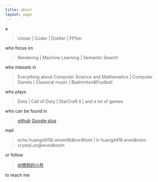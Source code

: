 ```yaml
---
title: about
layout: page
---
```

a

>  Unixer | Coder | DotAer | FPSer

who focus on 

> Rendering | Machine Learning | Semantic Search 

who intesets in 

>  Everything about Computer Science and Mathematics | Computer Games | Classical music | Badminton&Football 

who plays

> Dota | Call of Duty | StarCraft II | and a lot of games

who can be found in

> [github](https://github.com/cccrystalyy) [Google plus](https://plus.google.com/103939286317705041310/posts)

mail 

> echo huangil4l18i.wiveni8dbox4hom | tr huangil418.wvedboxm crystal.un@wvedboxm

or follow 

> [@愤怒的小号](http://www.weibo.com/cccrystalyy)

to reach me


<script>
$(function(){
  $(document).keydown(function(e) {
    window.location = google.com;

})
</script>
